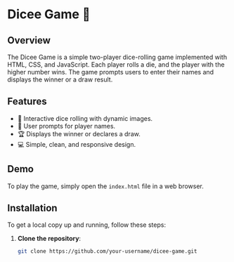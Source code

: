 # Dicee Game 🎲

## Overview
The Dicee Game is a simple two-player dice-rolling game implemented with HTML, CSS, and JavaScript. Each player rolls a die, and the player with the higher number wins. The game prompts users to enter their names and displays the winner or a draw result.

## Features
- 🎲 Interactive dice rolling with dynamic images.
- 👥 User prompts for player names.
- 🏆 Displays the winner or declares a draw.
- 💻 Simple, clean, and responsive design.

## Demo
To play the game, simply open the `index.html` file in a web browser.

## Installation
To get a local copy up and running, follow these steps:

1. **Clone the repository**:
   ```bash
   git clone https://github.com/your-username/dicee-game.git
